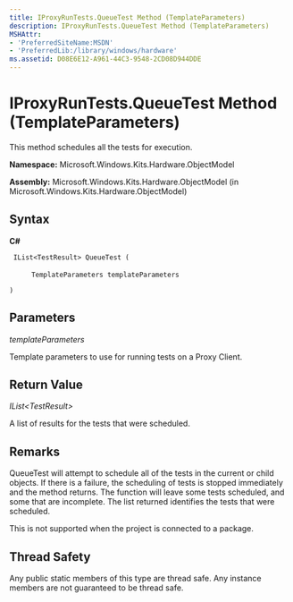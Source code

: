 ```yaml
---
title: IProxyRunTests.QueueTest Method (TemplateParameters)
description: IProxyRunTests.QueueTest Method (TemplateParameters)
MSHAttr:
- 'PreferredSiteName:MSDN'
- 'PreferredLib:/library/windows/hardware'
ms.assetid: D08E6E12-A961-44C3-9548-2CD08D944DDE
---
```


# IProxyRunTests.QueueTest Method (TemplateParameters)


This method schedules all the tests for execution.

**Namespace:** Microsoft.Windows.Kits.Hardware.ObjectModel

**Assembly:** Microsoft.Windows.Kits.Hardware.ObjectModel (in Microsoft.Windows.Kits.Hardware.ObjectModel)

## <span id="Syntax"></span><span id="syntax"></span><span id="SYNTAX"></span>Syntax


**C#**

` IList<TestResult> QueueTest (`

          `TemplateParameters templateParameters`

`)`

## <span id="Parameters"></span><span id="parameters"></span><span id="PARAMETERS"></span>Parameters


*templateParameters*

Template parameters to use for running tests on a Proxy Client.

## <span id="Return_Value"></span><span id="return_value"></span><span id="RETURN_VALUE"></span>Return Value


*IList&lt;TestResult&gt;*

A list of results for the tests that were scheduled.

## <span id="Remarks"></span><span id="remarks"></span><span id="REMARKS"></span>Remarks


QueueTest will attempt to schedule all of the tests in the current or child objects. If there is a failure, the scheduling of tests is stopped immediately and the method returns. The function will leave some tests scheduled, and some that are incomplete. The list returned identifies the tests that were scheduled.

This is not supported when the project is connected to a package.

## <span id="Thread_Safety"></span><span id="thread_safety"></span><span id="THREAD_SAFETY"></span>Thread Safety


Any public static members of this type are thread safe. Any instance members are not guaranteed to be thread safe.

 

 






